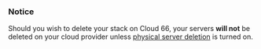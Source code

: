 ### Notice

Should you wish to delete your stack on Cloud 66, your servers **will not** be deleted on your cloud provider unless [physical server deletion](/managing-your-stack/server-deletion) is turned on.




